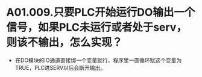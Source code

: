 # A01.009.只要PLC开始运行DO输出一个信号，如果PLC未运行或者处于serv，则该不输出，怎么实现？

- 在DO模块的IO通道直接绑一个变量就行，程序里一直循环赋这个变量为TRUE，PLC进SERV以后会断开输出。
